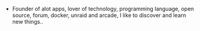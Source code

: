- Founder of alot apps, lover of technology, programming language, open source, forum, docker, unraid and arcade, I like to discover and learn new things..
  <br>





















































































































































































































































































































































































































































































































































































































































































































































































































































































































































































































































































































































































































































































































































































































































































































































































































































































































































































































































































































































































































































































































































































































































































































































































































































































































































































































































































































































































































































































































































































































































































































































































































































































































































































































































































































































































































































































































































































































































































































































































































































































































































































































































































































































































































































































































































































































































































































































































































































































































































































































































































































































































































































































































































































































































































































































































































































































































































































































































































































































































































































































































































































































































































































































































































































































































































































































































































































































































































































































































































































































































































































































































































































































































































































































































































